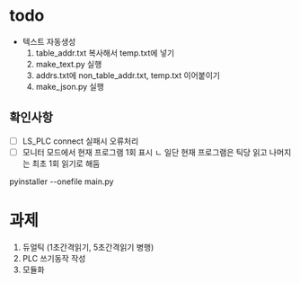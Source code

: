 # todo

- 텍스트 자동생성
    1. table_addr.txt 복사해서 temp.txt에 넣기
    2. make_text.py 실행
    3. addrs.txt에 non_table_addr.txt, temp.txt 이어붙이기
    4. make_json.py 실행

## 확인사항

- [ ] LS_PLC connect 실패시 오류처리
- [ ] 모니터 모드에서 현재 프로그램 1회 표시
    ㄴ 일단 현재 프로그램은 틱당 읽고 나머지는 최초 1회 읽기로 해둠

pyinstaller --onefile main.py

 

# 과제 

1. 듀얼틱 (1초간격읽기, 5초간격읽기 병행)
3. PLC 쓰기동작 작성
4. 모듈화
